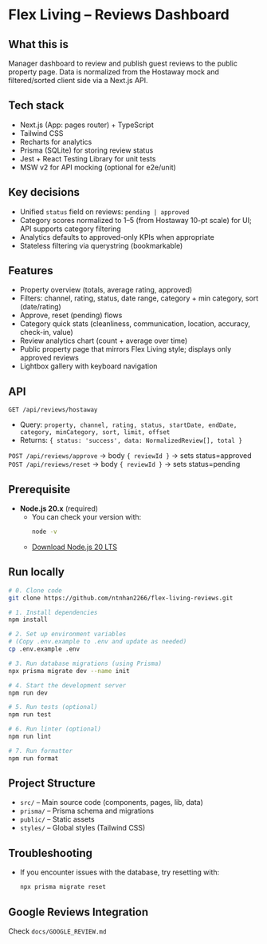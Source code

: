 # Flex Living – Reviews Dashboard

## What this is
Manager dashboard to review and publish guest reviews to the public property page. Data is normalized from the Hostaway mock and filtered/sorted client side via a Next.js API.

## Tech stack
- Next.js (App: pages router) + TypeScript
- Tailwind CSS
- Recharts for analytics
- Prisma (SQLite) for storing review status
- Jest + React Testing Library for unit tests
- MSW v2 for API mocking (optional for e2e/unit)

## Key decisions
- Unified `status` field on reviews: `pending | approved`
- Category scores normalized to 1–5 (from Hostaway 10-pt scale) for UI; API supports category filtering
- Analytics defaults to approved-only KPIs when appropriate
- Stateless filtering via querystring (bookmarkable)

## Features
- Property overview (totals, average rating, approved)
- Filters: channel, rating, status, date range, category + min category, sort (date/rating)
- Approve, reset (pending) flows
- Category quick stats (cleanliness, communication, location, accuracy, check-in, value)
- Review analytics chart (count + average over time)
- Public property page that mirrors Flex Living style; displays only approved reviews
- Lightbox gallery with keyboard navigation

## API
`GET /api/reviews/hostaway`
- Query: `property, channel, rating, status, startDate, endDate, category, minCategory, sort, limit, offset`
- Returns: `{ status: 'success', data: NormalizedReview[], total }`

`POST /api/reviews/approve` → body `{ reviewId }` → sets status=approved  
`POST /api/reviews/reset` → body `{ reviewId }` → sets status=pending


## Prerequisite

- **Node.js 20.x** (required)
	- You can check your version with:
		```bash
		node -v
		```
	- [Download Node.js 20 LTS](https://nodejs.org/en/download)

## Run locally
```bash
# 0. Clone code
git clone https://github.com/ntnhan2266/flex-living-reviews.git

# 1. Install dependencies
npm install

# 2. Set up environment variables
# (Copy .env.example to .env and update as needed)
cp .env.example .env

# 3. Run database migrations (using Prisma)
npx prisma migrate dev --name init

# 4. Start the development server
npm run dev

# 5. Run tests (optional)
npm run test

# 6. Run linter (optional)
npm run lint

# 7. Run formatter
npm run format
```

## Project Structure

- `src/` – Main source code (components, pages, lib, data)
- `prisma/` – Prisma schema and migrations
- `public/` – Static assets
- `styles/` – Global styles (Tailwind CSS)

## Troubleshooting

- If you encounter issues with the database, try resetting with:
	```bash
	npx prisma migrate reset
	```

## Google Reviews Integration
Check `docs/GOOGLE_REVIEW.md`

